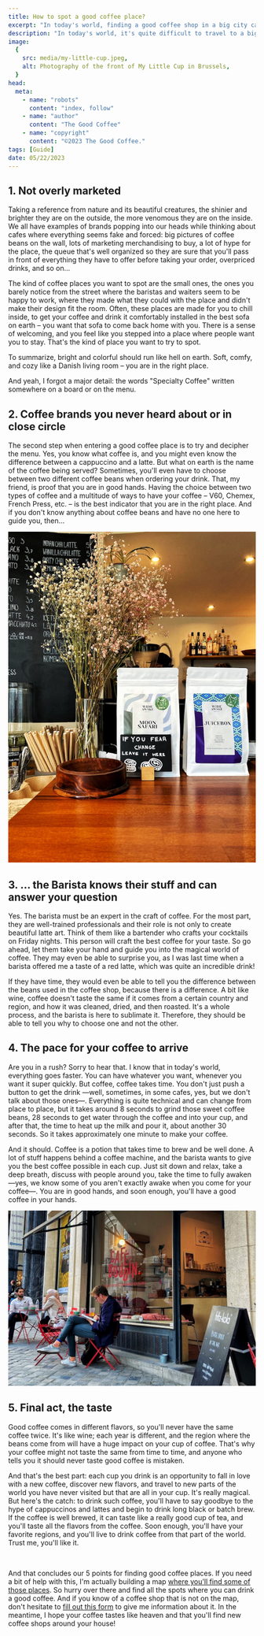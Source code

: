 ```yaml
---
title: How to spot a good coffee place?
excerpt: "In today's world, finding a good coffee shop in a big city can be challenging. Here are some tips to distinguish the good ones from the bad ones, but be careful as sometimes the bad ones can look like the good ones."
description: "In today's world, it's quite difficult to travel to a big city that has no good coffee shops or at least one. The only problem you are facing is: 'How to recognize a good coffee place?' Here are some hints that would give clear markers to discern the good ones from the bad ones. But beware, sometimes, the bad ones are really good at looking like the good ones."
image:
  {
    src: media/my-little-cup.jpeg,
    alt: Photography of the front of My Little Cup in Brussels,
  }
head:
  meta:
    - name: "robots"
      content: "index, follow"
    - name: "author"
      content: "The Good Coffee"
    - name: "copyright"
      content: "©2023 The Good Coffee."
tags: [Guide]
date: 05/22/2023
---
```


## 1. Not overly marketed

Taking a reference from nature and its beautiful creatures, the shinier and brighter they are on the outside, the more venomous they are on the inside. We all have examples of brands popping into our heads while thinking about cafes where everything seems fake and forced: big pictures of coffee beans on the wall, lots of marketing merchandising to buy, a lot of hype for the place, the queue that's well organized so they are sure that you'll pass in front of everything they have to offer before taking your order, overpriced drinks, and so on...

The kind of coffee places you want to spot are the small ones, the ones you barely notice from the street where the baristas and waiters seem to be happy to work, where they made what they could with the place and didn't make their design fit the room. Often, these places are made for you to chill inside, to get your coffee and drink it comfortably installed in the best sofa on earth – you want that sofa to come back home with you. There is a sense of welcoming, and you feel like you stepped into a place where people want you to stay. That's the kind of place you want to try to spot.

To summarize, bright and colorful should run like hell on earth. Soft, comfy, and cozy like a Danish living room – you are in the right place.

And yeah, I forgot a major detail: the words "Specialty Coffee" written somewhere on a board or on the menu.

## 2. Coffee brands you never heard about or in close circle

The second step when entering a good coffee place is to try and decipher the menu. Yes, you know what coffee is, and you might even know the difference between a cappuccino and a latte. But what on earth is the name of the coffee being served? Sometimes, you'll even have to choose between two different coffee beans when ordering your drink. That, my friend, is proof that you are in good hands. Having the choice between two types of coffee and a multitude of ways to have your coffee – V60, Chemex, French Press, etc. – is the best indicator that you are in the right place. And if you don't know anything about coffee beans and have no one here to guide you, then…

![Bags of beans on the counter of Stella Specialty Coffee Bar](media/coffee-beans.jpeg)

## 3. … the Barista knows their stuff and can answer your question

Yes. The barista must be an expert in the craft of coffee. For the most part, they are well-trained professionals and their role is not only to create beautiful latte art. Think of them like a bartender who crafts your cocktails on Friday nights. This person will craft the best coffee for your taste. So go ahead, let them take your hand and guide you into the magical world of coffee. They may even be able to surprise you, as I was last time when a barista offered me a taste of a red latte, which was quite an incredible drink!

If they have time, they would even be able to tell you the difference between the beans used in the coffee shop, because there is a difference. A bit like wine, coffee doesn't taste the same if it comes from a certain country and region, and how it was cleaned, dried, and then roasted. It's a whole process, and the barista is here to sublimate it. Therefore, they should be able to tell you why to choose one and not the other.

## 4. The pace for your coffee to arrive

Are you in a rush? Sorry to hear that. I know that in today's world, everything goes faster. You can have whatever you want, whenever you want it super quickly. But coffee, coffee takes time. You don't just push a button to get the drink —well, sometimes, in some cafes, yes, but we don't talk about those ones—. Everything is quite technical and can change from place to place, but it takes around 8 seconds to grind those sweet coffee beans, 28 seconds to get water through the coffee and into your cup, and after that, the time to heat up the milk and pour it, about another 30 seconds. So it takes approximately one minute to make your coffee.

And it should. Coffee is a potion that takes time to brew and be well done. A lot of stuff happens behind a coffee machine, and the barista wants to give you the best coffee possible in each cup. Just sit down and relax, take a deep breath, discuss with people around you, take the time to fully awaken —yes, we know some of you aren't exactly awake when you come for your coffee—. You are in good hands, and soon enough, you'll have a good coffee in your hands.

![The front of the cafe boudin where people are seated reading a book or discussing together](media/cafe-boudin.jpeg)

## 5. Final act, the taste

Good coffee comes in different flavors, so you'll never have the same coffee twice. It's like wine; each year is different, and the region where the beans come from will have a huge impact on your cup of coffee. That's why your coffee might not taste the same from time to time, and anyone who tells you it should never taste good coffee is mistaken.

And that's the best part: each cup you drink is an opportunity to fall in love with a new coffee, discover new flavors, and travel to new parts of the world you have never visited but that are all in your cup. It's really magical. But here's the catch: to drink such coffee, you'll have to say goodbye to the hype of cappuccinos and lattes and begin to drink long black or batch brew. If the coffee is well brewed, it can taste like a really good cup of tea, and you'll taste all the flavors from the coffee. Soon enough, you'll have your favorite regions, and you'll live to drink coffee from that part of the world. Trust me, you'll like it.

<br />

And that concludes our 5 points for finding good coffee places. If you need a bit of help with this, I'm actually building a map [where you'll find some of those places](https://the-good-coffee-places.com). So hurry over there and find all the spots where you can drink a good coffee. And if you know of a coffee shop that is not on the map, don't hesitate to [fill out this form](https://tally.so/r/wgaBMO) to give me information about it. In the meantime, I hope your coffee tastes like heaven and that you'll find new coffee shops around your house!
